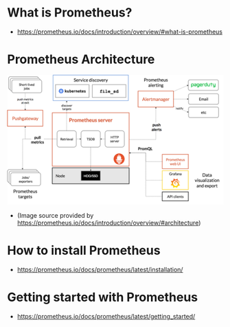 # What is Prometheus?
- https://prometheus.io/docs/introduction/overview/#what-is-prometheus
# Prometheus Architecture
![prometheus-architecture](../../assets/images/prometheus-architecture.png)
- (Image source provided by https://prometheus.io/docs/introduction/overview/#architecture)
# How to install Prometheus
- https://prometheus.io/docs/prometheus/latest/installation/
# Getting started with Prometheus
- https://prometheus.io/docs/prometheus/latest/getting_started/
